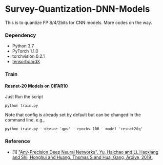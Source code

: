 # Survey-Quantization-DNN-Models
This is to quantize FP 8/4/2bits for CNN models. More codes on the way. 


### Dependency 
* Python 3.7
* PyTorch 1.1.0
* torchvision 0.2.1
* [tensorboardX](https://github.com/lanpa/tensorboardX)


### Train
#### Resnet-20 Models on CIFAR10
Just Run the script
 ```
 python train.py 
 ```
Note that config is already set by default but can be changed in the command line, e.g., 

 ```
 python train.py --device 'gpu' --epochs 100 --model 'resnet20q' 
 ```
 
 ### Reference 
 
 * [1] [ "Any-Precision Deep Neural Networks", Yu, Haichao and Li, Haoxiang and Shi, Honghui and Huang, Thomas S and Hua, Gang, Arxive, 2019 ](https://arxiv.org/abs/1911.07346);  [ <github code here> ](https://raw.githubusercontent.com/SHI-Labs/Any-Precision-DNNs/master/)
